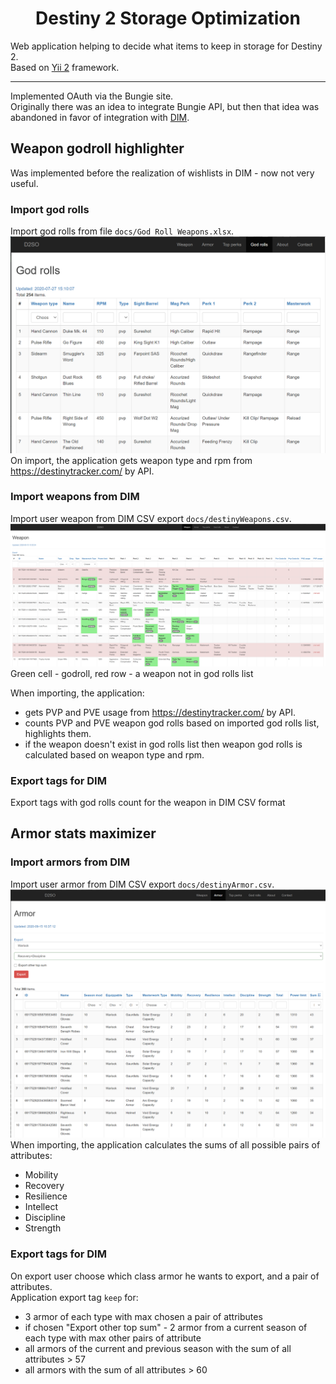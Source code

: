 <h1 align="center">Destiny 2 Storage Optimization</h1>

Web application helping to decide what items to keep in storage for Destiny 2.  
Based on [Yii 2](http://www.yiiframework.com/) framework.

---
Implemented OAuth via the Bungie site.  
Originally there was an idea to integrate Bungie API, but then that idea was abandoned in favor of integration with [DIM](https://destinyitemmanager.com/).

Weapon godroll highlighter
------------

Was implemented before the realization of wishlists in DIM - now not very useful.

### Import god rolls
Import god rolls from file `docs/God Roll Weapons.xlsx`.  
![God rolls](screenshots/godrolls_en.png "God rolls import")
On import, the application gets weapon type and rpm from https://destinytracker.com/ by API.
### Import weapons from DIM
Import user weapon from DIM CSV export `docs/destinyWeapons.csv`.
![Weapons](screenshots/weapons_en.png "Weapons import\export")
Green cell - godroll, red row - a weapon not in god rolls list

When importing, the application:
- gets PVP and PVE usage from https://destinytracker.com/ by API.
- counts PVP and PVE weapon god rolls based on imported god rolls list, highlights them.
- if the weapon doesn't exist in god rolls list then weapon god rolls is calculated based on weapon type and rpm.
### Export tags for DIM
Export tags with god rolls count for the weapon in DIM CSV format  

Armor stats maximizer
------------

### Import armors from DIM
Import user armor from DIM CSV export `docs/destinyArmor.csv`.
![Armor](screenshots/armor_en.png "Armor import\export")
When importing, the application calculates the sums of all possible pairs of attributes:
- Mobility
- Recovery
- Resilience
- Intellect
- Discipline
- Strength

### Export tags for DIM
On export user choose which class armor he wants to export, and a pair of attributes.  
Application export tag `keep` for:
- 3 armor of each type with max chosen a pair of attributes
- if chosen "Export other top sum" - 2 armor from a current season of each type with max other pairs of attribute
- all armors of the current and previous season with the sum of all attributes > 57
- all armors with the sum of all attributes > 60